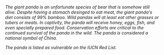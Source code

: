 *The giant panda is an unfortunate species of bear that is somehow still alive. Despite having a stomach desinged to eat meat, the giant panda's diet consists of 99% bamboo. Wild pandas will at least eat other grasses or tubers or meats. In captivity, the panda will receive honey, eggs, fish, and even specially prepared food. Conservation efforts are critical to the continued survival of the panda in the wild. The panda is considered a national symbol of China.*

*The panda is listed as vulnerable on the IUCN Red List.*
